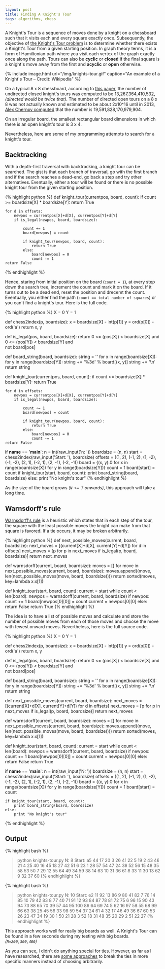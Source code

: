 ```yaml
---
layout: post
title: Finding A Knight's Tour
tags: algorithms, chess
---
```


A Knight's Tour is a sequence of moves done by a knight on a chessboard such that it visits each and every square exactly once. Subsequently, the objective of [the Knight's Tour  problem](https://en.wikipedia.org/wiki/Knight%27s_tour) is to determine whether there exists a Knight's Tour from a given starting position. In graph theory terms, it is a form of Hamiltonian path where you visit each vertex of the graph exactly once along the path. Tours can also be __cyclic__ or __closed__ if the final square is a knight's move away from the first and __acyclic__ or __open__ otherwise.

{% include image.html url="/img/knights-tour.gif" caption="An example of a Knight's Tour – Credit: Wikipedia" %}


On a typical 8 x 8 chessboard, according to [this paper](http://www.combinatorics.org/ojs/index.php/eljc/article/view/v3i1r5/comment), the number of undirected closed knight's tours was computed to be 13,267,364,410,532, _(directed would be twice that)_. The number of directed open tours on a 8 x 8 was not actually known and estimated to be about 2x10^16 until in 2013, [Alex Chernov computed](http://oeis.org/A165134
) that the number is 19,591,828,170,979,904.

On an irregular board, the smallest rectangular board dimensions in which there is an open knight's tour is 3 x 4.

Nevertheless, here are some of my programming attempts to search for a knight's tour.

## Backtracking

With a depth-first traversal with backtracking, a knight tour can be searched. The gist is that each branch of traversal, go with the first branch and if the search reaches a dead-end, go back a step and try other alternatives. Eventually, either a tour will be found or there is no possible knight tour from the given starting position.

{% highlight python %}
def knight_tour(currentpos, board, count):
    if count >= boardsize[X] * boardsize[Y]:
        return True

    for d in offsets:
        newpos = currentpos[X]+d[X], currentpos[Y]+d[Y]
        if is_legal(newpos, board, boardsize):

            count += 1
            board[newpos] = count

            if knight_tour(newpos, board, count):
                return True
            else:
                board[newpos] = 0
                count -= 1
    return False
{% endhighlight %}

Hence, staring from initial position on the board (`count = 1`), at every step down the search tree, increment the count and mark it on the board. If it turns out to be a dead end, reset the position and drecemt the count. Eventually, you either find the path (`count == total number of squares`) or you can't find a knight's tour. Here is the full code.

{% highlight python %}
X = 0
Y = 1

def chess2index(p, boardsize):
    x = boardsize[X] - int(p[1])
    y = ord(p[0]) - ord('a')
    return x, y

def is_legal(pos, board, boardsize):
    return 0 <= (pos[X]) < boardsize[X] and \
           0 <= (pos[Y]) < boardsize[Y] and \
           not board[pos]


def board_string(board, boardsize):
    string = ''
    for x in range(boardsize[X]):
        for y in range(boardsize[Y]):
            string += '%3d' % board[(x, y)]
        string += '\n'
    return string

def knight_tour(currentpos, board, count):
    if count >= boardsize[X] * boardsize[Y]:
        return True

    for d in offsets:
        newpos = currentpos[X]+d[X], currentpos[Y]+d[Y]
        if is_legal(newpos, board, boardsize):

            count += 1
            board[newpos] = count

            if knight_tour(newpos, board, count):
                return True
            else:
                board[newpos] = 0
                count -= 1
    return False


if __name__ == '__main__':
    n = int(raw_input('n: '))
    boardsize = (n, n)
    start = chess2index(raw_input('Start: '), boardsize)
    offsets = ((1, 2), (-1, 2), (1, -2), (-1, -2),
               (2, 1), (-2, 1), (2, -1), (-2, -1))
    board = {(x, y):0 for x in range(boardsize[X]) for y in range(boardsize[Y])}
    count = 1
    board[start] = count
    if knight_tour(start, board, count):
        print board_string(board, boardsize)
    else:
        print "No knight's tour"
{% endhighlight %}

As the size of the board grows _(`N >= 7` onwards)_, this approach will take a long time.

## Warnsdorff's rule
[Warnsdorff's rule](https://en.wikipedia.org/wiki/Knight%27s_tour#Warnsdorff.27s_algorithm) is a heuristic which states that in each step of the tour, the square with the least possible moves the knight can make from that square is favored. If a tie occurs, it may be broken arbitrarily.

{% highlight python %}
def next_possible_moves(current, board, boardsize):
    next_moves = [(current[X]+d[X], current[Y]+d[Y]) for d in offsets]
    next_moves = [p for p in next_moves if is_legal(p, board, boardsize)]
    return next_moves

def warnsdorff(current, board, boardsize):
    moves = []
    for move in next_possible_moves(current, board, boardsize):
        moves.append((move, len(next_possible_moves(move, board, boardsize))))
    return sorted(moves, key=lambda x:x[1])

def knight_tour(start, board, count):
    current = start
    while count < len(board):
        newpos = warnsdorff(current, board, boardsize)
        if newpos:
            count += 1
            board[newpos[0][0]] = count
            current = newpos[0][0]
        else:
            return False
    return True
{% endhighlight %}

The idea is to have a list of possible moves and calculate and store the number of possible moves from each of those moves and choose the move with fewest onward moves. 
Nevertheless, here is the full source code.

{% highlight python %}
X = 0
Y = 1

def chess2index(p, boardsize):
    x = boardsize[X] - int(p[1])
    y = ord(p[0]) - ord('a')
    return x, y

def is_legal(pos, board, boardsize):
    return 0 <= (pos[X]) < boardsize[X] and \
           0 <= (pos[Y]) < boardsize[Y] and \
           not board[pos]

def board_string(board, boardsize):
    string = ''
    for x in range(boardsize[X]):
        for y in range(boardsize[Y]):
            string += '%3d' % board[(x, y)]
        string += '\n'
    return string

def next_possible_moves(current, board, boardsize):
    next_moves = [(current[X]+d[X], current[Y]+d[Y]) for d in offsets]
    next_moves = [p for p in next_moves if is_legal(p, board, boardsize)]
    return next_moves

def warnsdorff(current, board, boardsize):
    moves = []
    for move in next_possible_moves(current, board, boardsize):
        moves.append((move, len(next_possible_moves(move, board, boardsize))))
    return sorted(moves, key=lambda x:x[1])

def knight_tour(start, board, count):
    current = start
    while count < len(board):
        newpos = warnsdorff(current, board, boardsize)
        if newpos:
            count += 1
            board[newpos[0][0]] = count
            current = newpos[0][0]
        else:
            return False
    return True

if __name__ == '__main__':
    n = int(raw_input('N: '))
    boardsize = (n, n)
    start = chess2index(raw_input('Start: '), boardsize)
    offsets = ((1, 2), (-1, 2), (1, -2), (-1, -2),
               (2, 1), (-2, 1), (2, -1), (-2, -1))
    board = {(x, y):0 for x in range(boardsize[X]) for y in range(boardsize[Y])}
    count = 1
    board[start] = count

    if knight_tour(start, board, count):
        print board_string(board, boardsize)
    else:
        print "No knight's tour"

{% endhighlight %}

## Output

{% highlight bash %}
> python knights-tour.py
N: 8
Start: a5
 44 17 20  3 26 41 22  5
 19  2 43 46 21  4 25 40
 16 45 18 27 42 51  6 23
  1 28 57 54 47 24 39 52
 56 15 48 35 58 53 50  7
 29 12 55 64 49 34 59 38
 14 63 10 31 36 61  8 33
 11 30 13 62  9 32 37 60
{% endhighlight %}

{% highlight bash %}
> python knights-tour.py
N: 10
Start: e2
   11   92   13   86    9   80   41   82    7   76
   14   85   10   79   42   83    8   77   40   71
   91   12   93   84   87   78   81   72   75    6
   96   15   90   43   94   73   88   65   70   39
   57   44   95  100   89   64   69   74    5   62
   16   97   58   55   68   99   66   63   38   25
   45   56   33   98   59   54   37   24   61    4
   32   17   46   49   36   67   60   53   26   23
   47   34   19   30    1   50   21   28    3   52
   18   31   48   35   20   29    2   51   22   27
{% endhighlight %}

This approach works well for really big boards as well. A Knight's Tour can be found in a few seconds during my testing with big boards. _(`N=200,300,400`)_

As you can see, I didn't do anything special for ties. However, as far as I have researched, there are [some approaches](http://dl.acm.org/citation.cfm?id=363463) to break the ties in more specific manners instead of choosing arbitrarily.
